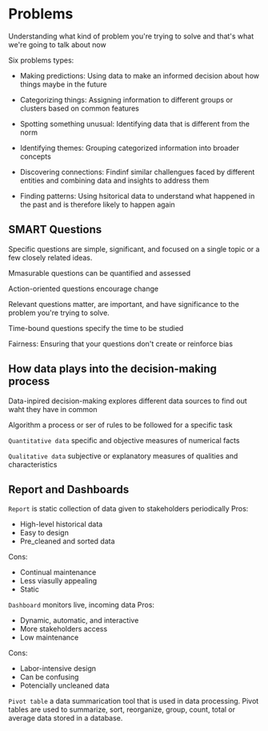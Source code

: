 # Problems

Understanding what kind of problem you're trying to solve and that's what we're going to talk about now

Six problems types:

- Making predictions: Using data to make an informed decision about how things maybe in the future

- Categorizing things: Assigning information to different groups or clusters based on common features

- Spotting something unusual: Identifying data that is different from the norm

- Identifying themes: Grouping categorized information into broader concepts

- Discovering connections: Findinf similar challengues faced by different entities and combining data and insights to address them

- Finding patterns: Using hsitorical data to understand what happened in the past and is therefore likely to happen again

## SMART Questions

Specific questions are simple, significant, and focused on a single topic or a few closely related ideas.

Mmasurable questions can be quantified and assessed

Action-oriented questions encourage change

Relevant questions matter, are important, and have significance to the problem you're trying to solve.

Time-bound questions specify the time to be studied

Fairness: Ensuring that your questions don't create or reinforce bias

## How data plays into the decision-making process

Data-inpired decision-making explores different data sources to find out waht they have in common

Algorithm a process or ser of rules to be followed for a specific task

`Quantitative data` specific and objective measures of numerical facts

`Qualitative data` subjective or explanatory measures of qualities and characteristics

## Report and Dashboards

`Report` is static collection of data given to stakeholders periodically
Pros:

- High-level historical data
- Easy to design
- Pre_cleaned and sorted data

Cons:

- Continual maintenance
- Less viasully appealing
- Static

`Dashboard` monitors live, incoming data
Pros:

- Dynamic, automatic, and interactive
- More stakeholders access
- Low maintenance

Cons:

- Labor-intensive design
- Can be confusing
- Potencially uncleaned data

`Pivot table` a data summarication tool that is used in data processing. Pivot tables are used to summarize, sort, reorganize, group, count, total or average data stored in a database.
